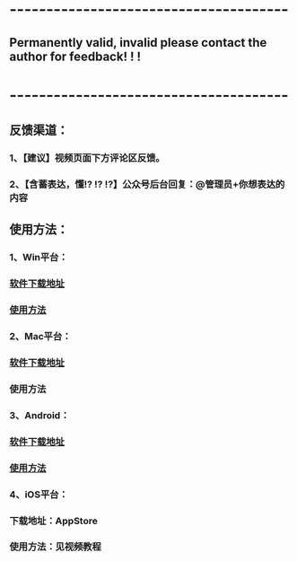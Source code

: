 # --------------------------------------

## Permanently valid, invalid please contact the author for feedback! ! !

# --------------------------------------

## 反馈渠道：

### 		1、【建议】视频页面下方评论区反馈。

### 		2、【含蓄表达，懂!? !? !?】公众号后台回复：@管理员+你想表达的内容

## 使用方法：

### 		1、Win平台：

### 				[软件下载地址](https://hqkjw.lanzous.com/ibmgyjc)

### 				[使用方法](https://github.com/ssooenftzero/0X/blob/master/Tube/muma/qt5.md)

### 		2、Mac平台：

### 				[软件下载地址](https://hqkjw.lanzous.com/ibmgzod)

### 				使用方法

### 		3、Android：

### 				[软件下载地址](https://hqkjw.lanzous.com/ibmgqaf)

### 				[使用方法](https://github.com/ssooenftzero/0X/blob/master/Tube/muma/Android.md)

### 		4、iOS平台：

### 				下载地址：AppStore

### 				使用方法：见视频教程